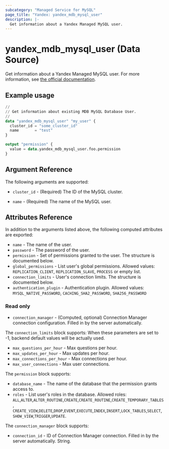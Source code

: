 ```yaml
---
subcategory: "Managed Service for MySQL"
page_title: "Yandex: yandex_mdb_mysql_user"
description: |-
  Get information about a Yandex Managed MySQL user.
---
```


# yandex_mdb_mysql_user (Data Source)

Get information about a Yandex Managed MySQL user. For more information, see [the official documentation](https://yandex.cloud/docs/managed-mysql/).

## Example usage

```terraform
//
// Get information about existing MDB MySQL Database User.
//
data "yandex_mdb_mysql_user" "my_user" {
  cluster_id = "some_cluster_id"
  name       = "test"
}

output "permission" {
  value = data.yandex_mdb_mysql_user.foo.permission
}
```

## Argument Reference

The following arguments are supported:

* `cluster_id` - (Required) The ID of the MySQL cluster.

* `name` - (Required) The name of the MySQL user.

## Attributes Reference

In addition to the arguments listed above, the following computed attributes are exported:

* `name` - The name of the user.
* `password` - The password of the user.
* `permission` - Set of permissions granted to the user. The structure is documented below.
* `global_permissions` - List user's global permissions. Allowed values: `REPLICATION_CLIENT`, `REPLICATION_SLAVE`, `PROCESS` or empty list.
* `connection_limits` - User's connection limits. The structure is documented below.
* `authentication_plugin` - Authentication plugin. Allowed values: `MYSQL_NATIVE_PASSWORD`, `CACHING_SHA2_PASSWORD`, `SHA256_PASSWORD`

### Read only
* `connection_manager` - (Computed, optional) Connection Manager connection configuration. Filled in by the server automatically.

The `connection_limits` block supports:
When these parameters are set to -1, backend default values will be actually used.

* `max_questions_per_hour` - Max questions per hour.
* `max_updates_per_hour` - Max updates per hour.
* `max_connections_per_hour` - Max connections per hour.
* `max_user_connections` - Max user connections.

The `permission` block supports:

* `database_name` - The name of the database that the permission grants access to.
* `roles` - List user's roles in the database. Allowed roles: `ALL`,`ALTER`,`ALTER_ROUTINE`,`CREATE`,`CREATE_ROUTINE`,`CREATE_TEMPORARY_TABLES`, `CREATE_VIEW`,`DELETE`,`DROP`,`EVENT`,`EXECUTE`,`INDEX`,`INSERT`,`LOCK_TABLES`,`SELECT`,`SHOW_VIEW`,`TRIGGER`,`UPDATE`.

The `connection_manager` block supports:

* `connection_id` - ID of Connection Manager connection. Filled in by the server automatically. String.
